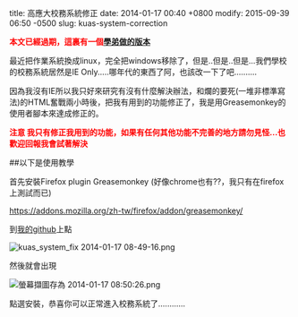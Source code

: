 title: 高應大校務系統修正
date: 2014-01-17 00:40 +0800
modify: 2015-09-39 06:50 -0500
slug: kuas-system-correction

**<font color=red>本文已經過期，這裏有一個[學弟做的版本](https://github.com/grapherd/kuas)</font>**

最近把作業系統換成linux，完全把windows移除了，但是..但是..但是...我們學校的校務系統居然是IE Only.....哪年代的東西了阿，也該改一下了吧..........

因為我沒有IE所以我只好來研究有沒有什麼解決辦法，和爛的要死(一堆非標準寫法)的HTML奮戰兩小時後，把我有用到的功能修正了，我是用Greasemonkey的使用者腳本來達成修正的。

**<font color=red>注意 我只有修正我用到的功能，如果有任何其他功能不完善的地方請勿見怪...也歡迎回報我會試著解決</font>**

##以下是使用教學

<!-- SUMMARY_END -->

首先安裝Firefox plugin Greasemonkey (好像chrome也有??，我只有在firefox上測試而已)

https://addons.mozilla.org/zh-tw/firefox/addon/greasemonkey/

到[我的github](https://github.com/mics8128/kuas_system_fix/blob/master/%E9%AB%98%E6%87%89%E5%A4%A7%E6%A0%A1%E5%8B%99%E7%B3%BB%E7%B5%B1fix.user.js)上點

![kuas_system_fix 2014-01-17 08-49-16.png](http://user-image.logdown.io/user/6349/blog/6343/post/175994/6EkshdpSczTwB0hCG4QM_kuas_system_fix%202014-01-17%2008-49-16.png)

然後就會出現

![螢幕擷圖存為 2014-01-17 08:50:26.png](http://user-image.logdown.io/user/6349/blog/6343/post/175994/H0J0cBRbTtaNSQbAYoij_%E8%9E%A2%E5%B9%95%E6%93%B7%E5%9C%96%E5%AD%98%E7%82%BA%202014-01-17%2008:50:26.png)

點選安裝，恭喜你可以正常進入校務系統了............
